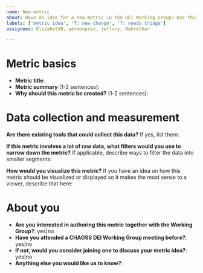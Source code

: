 ```yaml
---
name: New metric
about: Have an idea for a new metric in the DEI Working Group? Use this template to pitch your idea.
labels: ['metric idea', 'T: new change', '?: needs triage']
assignees: ElizabethN, germonprez, jwflory, Nebrethar

---
```


<!-- Thank you for sharing your metric idea with the CHAOSS DEI Working Group! Please use this template to propose your metric idea. This helps our small team of reviewers collect important info about your idea and work on a quicker response to your idea. We are a small team, so please be patient if you don't hear back right away. -->

# Metric basics
<!-- Some basic details about your metric idea. -->

* **Metric title**:
* **Metric summary** (1-2 sentences):
* **Why should this metric be created?** (1-2 sentences):


# Data collection and measurement
<!-- Questions to help us think about ways to collect data and how to measure your proposed metric. -->

**Are there existing tools that could collect this data?** If yes, list them:

**If this metric involves a lot of raw data, what filters would you use to narrow down the metric?** If applicable, describe ways to filter the data into smaller segments:

**How would you visualize this metric?** If you have an idea on how this metric should be visualized or displayed so it makes the most sense to a viewer, describe that here:


# About you
<!-- Questions to help us understand your motive and interest in seeing this metric implemented. -->

* **Are you interested in authoring this metric together with the Working Group?**: yes|no
* **Have you attended a CHAOSS DEI Working Group meeting before?**: yes|no
* **If not, would you consider joining one to discuss your metric idea?**: yes|no
* **Anything else you would like us to know?**:



